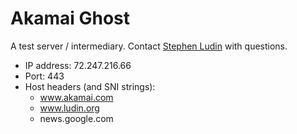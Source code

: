 # Akamai Ghost

A test server / intermediary. Contact [Stephen Ludin](sludin@akamai.com) with questions.

* IP address: 72.247.216.66
* Port: 443
* Host headers (and SNI strings):
  * www.akamai.com
  * www.ludin.org
  * news.google.com